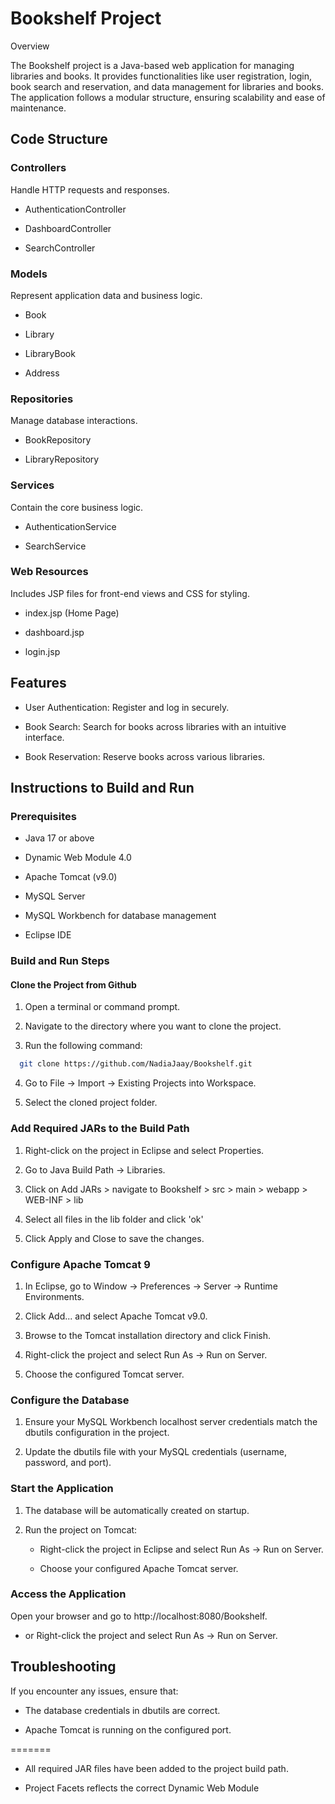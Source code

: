 # Bookshelf Project

Overview

The Bookshelf project is a Java-based web application for managing libraries and books. It provides functionalities like user registration, login, book search and reservation, and data management for libraries and books. The application follows a modular structure, ensuring scalability and ease of maintenance.

## Code Structure

### Controllers

Handle HTTP requests and responses.

- AuthenticationController

- DashboardController

- SearchController

### Models

Represent application data and business logic.

- Book

- Library

- LibraryBook

- Address

### Repositories

Manage database interactions.

- BookRepository

- LibraryRepository

### Services

Contain the core business logic.

- AuthenticationService

- SearchService

### Web Resources

Includes JSP files for front-end views and CSS for styling.

- index.jsp (Home Page)

- dashboard.jsp

- login.jsp

## Features

- User Authentication: Register and log in securely.

- Book Search: Search for books across libraries with an intuitive interface.

- Book Reservation: Reserve books across various libraries.

## Instructions to Build and Run

### Prerequisites

- Java 17 or above
  
- Dynamic Web Module 4.0

- Apache Tomcat (v9.0)

- MySQL Server

- MySQL Workbench for database management

- Eclipse IDE

### Build and Run Steps
#### Clone the Project from Github
1. Open a terminal or command prompt.

2. Navigate to the directory where you want to clone the project.

3. Run the following command:

```bash
  git clone https://github.com/NadiaJaay/Bookshelf.git
```
4. Go to File -> Import -> Existing Projects into Workspace.

5. Select the cloned project folder.

### Add Required JARs to the Build Path

1. Right-click on the project in Eclipse and select Properties.

2. Go to Java Build Path -> Libraries.

3. Click on Add JARs > navigate to Bookshelf > src > main > webapp > WEB-INF > lib

4. Select all files in the lib folder and click 'ok'

5. Click Apply and Close to save the changes.

### Configure Apache Tomcat 9

1. In Eclipse, go to Window -> Preferences -> Server -> Runtime Environments.

2. Click Add... and select Apache Tomcat v9.0.

3. Browse to the Tomcat installation directory and click Finish.

4. Right-click the project and select Run As -> Run on Server.

5. Choose the configured Tomcat server.

### Configure the Database

1. Ensure your MySQL Workbench localhost server credentials match the dbutils configuration in the project.

2. Update the dbutils file with your MySQL credentials (username, password, and port).

### Start the Application

1. The database will be automatically created on startup.

2. Run the project on Tomcat:

    - Right-click the project in Eclipse and select Run As -> Run on Server.

    - Choose your configured Apache Tomcat server.

### Access the Application

Open your browser and go to http://localhost:8080/Bookshelf.
  - or Right-click the project and select Run As -> Run on Server.

## Troubleshooting

If you encounter any issues, ensure that:

- The database credentials in dbutils are correct.

- Apache Tomcat is running on the configured port.


=======

- All required JAR files have been added to the project build path.
  
- Project Facets reflects the correct  Dynamic Web Module
